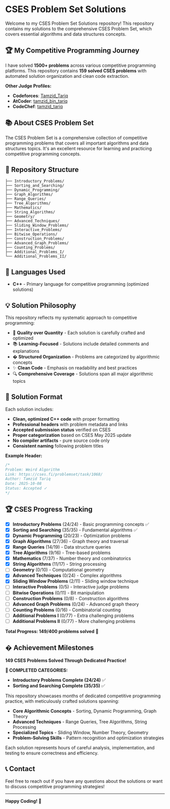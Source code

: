 # CSES Problem Set Solutions

Welcome to my CSES Problem Set Solutions repository! This repository contains my solutions to the comprehensive CSES Problem Set, which covers essential algorithms and data structures concepts.

## 🏆 My Competitive Programming Journey

I have solved **1500+ problems** across various competitive programming platforms. This repository contains **159 solved CSES problems** with automated solution organization and clean code extraction.

**Other Judge Profiles:**
- **Codeforces**: [Tamzid_Tariq](https://codeforces.com/profile/Tamzid_Tariq)
- **AtCoder**: [tamzid_bin_tariq](https://atcoder.jp/users/tamzid_bin_tariq)  
- **CodeChef**: [tamzid_tariq](https://www.codechef.com/users/tamzid_tariq)

## 📚 About CSES Problem Set

The CSES Problem Set is a comprehensive collection of competitive programming problems that covers all important algorithms and data structures topics. It's an excellent resource for learning and practicing competitive programming concepts.

## 📁 Repository Structure

```
├── Introductory_Problems/
├── Sorting_and_Searching/
├── Dynamic_Programming/
├── Graph_Algorithms/
├── Range_Queries/
├── Tree_Algorithms/
├── Mathematics/
├── String_Algorithms/
├── Geometry/
├── Advanced_Techniques/
├── Sliding_Window_Problems/
├── Interactive_Problems/
├── Bitwise_Operations/
├── Construction_Problems/
├── Advanced_Graph_Problems/
├── Counting_Problems/
├── Additional_Problems_I/
└── Additional_Problems_II/
```

## 🚀 Languages Used

- **C++** - Primary language for competitive programming (optimized solutions)

## 💡 Solution Philosophy

This repository reflects my systematic approach to competitive programming:
- 🎯 **Quality over Quantity** - Each solution is carefully crafted and optimized
- 📚 **Learning-Focused** - Solutions include detailed comments and explanations
- �️ **Structured Organization** - Problems are categorized by algorithmic concepts
- ✨ **Clean Code** - Emphasis on readability and best practices
- 🔍 **Comprehensive Coverage** - Solutions span all major algorithmic topics


## 📝 Solution Format

Each solution includes:
- **Clean, optimized C++ code** with proper formatting
- **Professional headers** with problem metadata and links
- **Accepted submission status** verified on CSES
- **Proper categorization** based on CSES May 2025 update
- **No compiler artifacts** - pure source code only
- **Consistent naming** following problem titles

**Example Header:**
```cpp
/*
Problem: Weird Algorithm
Link: https://cses.fi/problemset/task/1068/
Author: Tamzid Tariq
Date: 2025-10-08
Status: Accepted ✓
*/
```

## 🏆 CSES Progress Tracking

- [x] **Introductory Problems** (24/24) - Basic programming concepts ✅
- [x] **Sorting and Searching** (35/35) - Fundamental algorithms ✅  
- [x] **Dynamic Programming** (20/23) - Optimization problems
- [x] **Graph Algorithms** (27/36) - Graph theory and traversal
- [x] **Range Queries** (14/19) - Data structure queries
- [x] **Tree Algorithms** (9/16) - Tree-based problems
- [x] **Mathematics** (7/37) - Number theory and combinatorics
- [x] **String Algorithms** (11/17) - String processing
- [ ] **Geometry** (0/10) - Computational geometry
- [x] **Advanced Techniques** (0/24) - Complex algorithms
- [x] **Sliding Window Problems** (2/11) - Sliding window technique
- [ ] **Interactive Problems** (0/5) - Interactive judge problems
- [ ] **Bitwise Operations** (0/11) - Bit manipulation
- [ ] **Construction Problems** (0/8) - Construction algorithms
- [ ] **Advanced Graph Problems** (0/24) - Advanced graph theory
- [ ] **Counting Problems** (0/16) - Combinatorial counting
- [ ] **Additional Problems I** (0/77) - Extra challenging problems
- [ ] **Additional Problems II** (0/77) - More challenging problems

**Total Progress: 149/400 problems solved** 🎯

## � Achievement Milestones

**149 CSES Problems Solved Through Dedicated Practice!** 

**🎉 COMPLETED CATEGORIES:**
- **Introductory Problems Complete (24/24)** ✅
- **Sorting and Searching Complete (35/35)** ✅

This repository showcases months of dedicated competitive programming practice, with meticulously crafted solutions spanning:
- **Core Algorithmic Concepts** - Sorting, Dynamic Programming, Graph Theory
- **Advanced Techniques** - Range Queries, Tree Algorithms, String Processing
- **Specialized Topics** - Sliding Window, Number Theory, Geometry
- **Problem-Solving Skills** - Pattern recognition and optimization strategies

Each solution represents hours of careful analysis, implementation, and testing to ensure correctness and efficiency.

## 📞 Contact

Feel free to reach out if you have any questions about the solutions or want to discuss competitive programming strategies!

---

**Happy Coding! 🚀**
